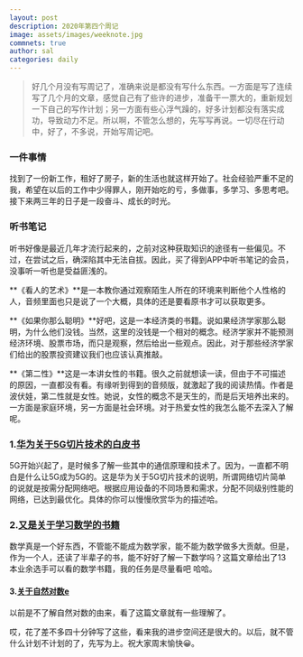 ```yaml
---
layout: post
description: 2020年第四个周记
image: assets/images/weeknote.jpg
commnets: true
author: sal
categories: daily
---
```


> 好几个月没有写周记了，准确来说是都没有写什么东西。一方面是写了连续写了几个月的文章，感觉自己有了些许的进步，准备干一票大的，重新规划一下自己的写作计划；另一方面有些心浮气躁的，好多计划都没有落实成功，导致动力不足。所以啊，不管怎么想的，先写写再说。一切尽在行动中，好了，不多说，开始写周记吧。

### 一件事情
找到了一份新工作，租好了房子，新的生活也就这样开始了。社会经验严重不足的我，希望在以后的工作中少得罪人，刚开始吃的亏，多做事，多学习、多思考吧。接下来两三年的日子是一段奋斗、成长的时光。

### 听书笔记
听书好像是最近几年才流行起来的，之前对这种获取知识的途径有一些偏见。不过，在尝试之后，确深陷其中无法自拔。因此，买了得到APP中听书笔记的会员，没事听一听也是受益匪浅的。

**《看人的艺术》**是一本教你通过观察陌生人所在的环境来判断他个人性格的人，音频里面也只是说了一个大概，具体的还是要看原书才可以获取更多。

**《如果你那么聪明》**好吧，这是一本经济类的书籍。说如果经济学家那么聪明，为什么他们没钱。当然，这里的没钱是一个相对的概念。经济学家并不能预测经济环境、股票市场，而只是观察，然后给出一些观点。因此，对于那些经济学家们给出的股票投资建议我们也应该认真推敲。

**《第二性》**这是一本讲女性的书籍。很久之前就想读一读，但由于不可描述的原因，一直都没有看。有缘听到得到的音频版，就激起了我的阅读热情。作者是波伏娃，第二性就是女性。她说，女性的概念不是天生的，而是后天培养出来的。一方面是家庭环境，另一方面是社会环境。对于热爱女性的我怎么能不去深入了解呢。

### 1.[华为关于5G切片技术的白皮书](https://www-file.huawei.com/-/media/corporate/pdf/white%20paper/5g-service-guaranteed-network-slicing-whitepaper.pdf?la=zh)
5G开始兴起了，是时候多了解一些其中的通信原理和技术了。因为，一直都不明白是什么让5G成为5G的。这是华为关于5G切片技术的说明，所谓网络切片简单的说就是按需分配网络吧。根据应用设备的不同场景和需求，分配不同级别性能的网络，已达到最优化。具体的你可以慢慢欣赏华为的描述哈。

### 2.[又是关于学习数学的书籍](https://medium.com/however-mathematics/13-classic-mathematics-books-for-lifelong-learners-7ec2759142da?)
数学真是一个好东西，不管能不能成为数学家，能不能为数学做多大贡献。但是，作为一个人，还读了半辈子的书，能不好好了解一下数学吗？这篇文章给出了13本业余选手可以看的数学书籍，我的任务是尽量看吧 哈哈。

#### 3.[关于自然对数e](https://mp.weixin.qq.com/s/4hqVgEX7e7RT8DjlAFcgvg)
以前是不了解自然对数的由来，看了这篇文章就有一些理解了。

哎，花了差不多四十分钟写了这些，看来我的进步空间还是很大的。以后，就不管什么计划不计划的了，先写为上。祝大家周末愉快😀。